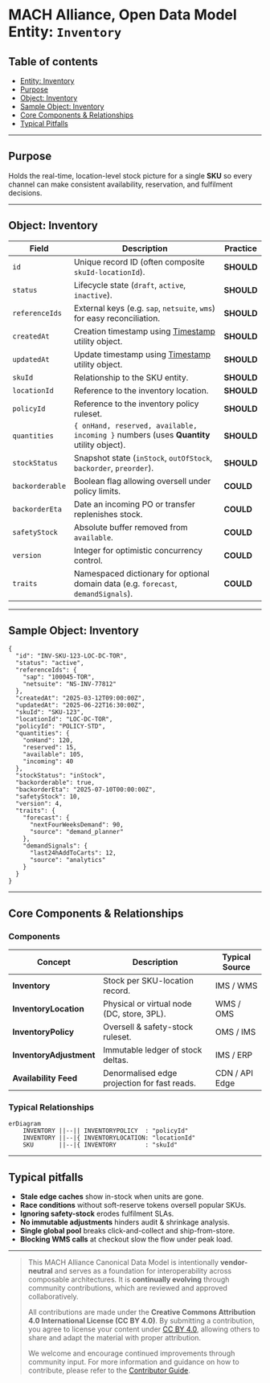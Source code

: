 # MACH Alliance, Open Data Model Entity: `Inventory`

## Table of contents

- [Entity: Inventory](#entity-inventory)
- [Purpose](#purpose)
- [Object: Inventory](#object-inventory)
- [Sample Object: Inventory](#sample-object-inventory)
- [Core Components & Relationships](#core-components--relationships)
- [Typical Pitfalls](#typical-pitfalls)

 
---

## Purpose  
Holds the real-time, location-level stock picture for a single **SKU** so every channel can make consistent availability, reservation, and fulfilment decisions. 

---

## Object: Inventory

| Field            | Description                                                                                             | Practice |
|------------------|---------------------------------------------------------------------------------------------------------|----------|
| `id`             | Unique record ID (often composite `skuId-locationId`).                                                  | **SHOULD** |
| `status`         | Lifecycle state (`draft`, `active`, `inactive`).                                                        | **SHOULD** |
| `referenceIds`   | External keys (e.g. `sap`, `netsuite`, `wms`) for easy reconciliation.                                  | **SHOULD** |
| `createdAt`      | Creation timestamp using [Timestamp](../utilities/timestamp.md) utility object. | **SHOULD** |
| `updatedAt`      | Update timestamp using [Timestamp](../utilities/timestamp.md) utility object. | **SHOULD** |
| `skuId`          | Relationship to the SKU entity.                                                                                   | **SHOULD** |
| `locationId`     | Reference to the inventory location.                                                                   | **SHOULD** |
| `policyId`       | Reference to the inventory policy ruleset.                                                                    | **SHOULD** |
| `quantities`     | `{ onHand, reserved, available, incoming }` numbers (uses **Quantity** utility object).                 | **SHOULD** |
| `stockStatus`    | Snapshot state (`inStock`, `outOfStock`, `backorder`, `preorder`).                                      | **SHOULD** |
| `backorderable`  | Boolean flag allowing oversell under policy limits.                                                     | **COULD** |
| `backorderEta`   | Date an incoming PO or transfer replenishes stock.                                                      | **COULD** |
| `safetyStock`    | Absolute buffer removed from `available`.                                                               | **COULD** |
| `version`        | Integer for optimistic concurrency control.                                                             | **COULD** |
| `traits`         | Namespaced dictionary for optional domain data (e.g. `forecast`, `demandSignals`).                      | **COULD** |

---

## Sample Object: Inventory

```jsonc
{
  "id": "INV-SKU-123-LOC-DC-TOR",
  "status": "active",
  "referenceIds": {
    "sap": "100045-TOR",
    "netsuite": "NS-INV-77812"
  },
  "createdAt": "2025-03-12T09:00:00Z",
  "updatedAt": "2025-06-22T16:30:00Z",
  "skuId": "SKU-123",
  "locationId": "LOC-DC-TOR",
  "policyId": "POLICY-STD",
  "quantities": {
    "onHand": 120,
    "reserved": 15,
    "available": 105,
    "incoming": 40
  },
  "stockStatus": "inStock",
  "backorderable": true,
  "backorderEta": "2025-07-10T00:00:00Z",
  "safetyStock": 10,
  "version": 4,
  "traits": {
    "forecast": {
      "nextFourWeeksDemand": 90,
      "source": "demand_planner"
    },
    "demandSignals": {
      "last24hAddToCarts": 12,
      "source": "analytics"
    }
  }
}
````

---

## Core Components & Relationships

### Components

| Concept                 | Description                                  | Typical Source |
| ----------------------- | -------------------------------------------- | -------------- |
| **Inventory**           | Stock per SKU-location record.               | IMS / WMS      |
| **InventoryLocation**   | Physical or virtual node (DC, store, 3PL).   | WMS / OMS      |
| **InventoryPolicy**     | Oversell & safety-stock ruleset.             | OMS / IMS      |
| **InventoryAdjustment** | Immutable ledger of stock deltas.            | IMS / ERP      |
| **Availability Feed**   | Denormalised edge projection for fast reads. | CDN / API Edge |

### Typical Relationships

```mermaid
erDiagram
    INVENTORY ||--|| INVENTORYPOLICY  : "policyId"
    INVENTORY ||--|{ INVENTORYLOCATION: "locationId"
    SKU       ||--|{ INVENTORY        : "skuId"
```

---

## Typical pitfalls

* **Stale edge caches** show in-stock when units are gone.
* **Race conditions** without soft-reserve tokens oversell popular SKUs.
* **Ignoring safety-stock** erodes fulfilment SLAs.
* **No immutable adjustments** hinders audit & shrinkage analysis.
* **Single global pool** breaks click-and-collect and ship-from-store.
* **Blocking WMS calls** at checkout slow the flow under peak load.&#x20;

---

>  This MACH Alliance Canonical Data Model is intentionally __vendor-neutral__ and serves as a foundation for interoperability across composable architectures. It is __continually evolving__ through community contributions, which are reviewed and approved collaboratively.
>  
>  All contributions are made under the __Creative Commons Attribution 4.0 International License (CC BY 4.0)__. By submitting a contribution, you agree to license your content under <a href="https://creativecommons.org/licenses/by/4.0/deed.en">CC BY 4.0</a>, allowing others to share and adapt the material with proper attribution.
>  
>  We welcome and encourage continued improvements through community input. For more information and guidance on how to contribute, please refer to the <a href="../../CONTRIBUTING.md">Contributor Guide</a>.
